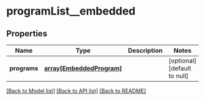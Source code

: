 # programList__embedded

## Properties
Name | Type | Description | Notes
------------ | ------------- | ------------- | -------------
**programs** | [**array[EmbeddedProgram]**](EmbeddedProgram.md) |  | [optional] [default to null]

[[Back to Model list]](../README.md#documentation-for-models) [[Back to API list]](../README.md#documentation-for-api-endpoints) [[Back to README]](../README.md)


